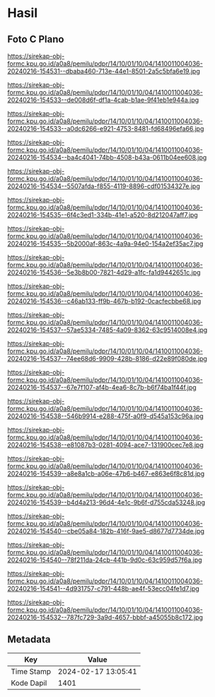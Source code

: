 # Hasil

## Foto C Plano

https://sirekap-obj-formc.kpu.go.id/a0a8/pemilu/pdpr/14/10/01/10/04/1410011004036-20240216-154531--dbaba460-713e-44e1-8501-2a5c5bfa6e19.jpg

https://sirekap-obj-formc.kpu.go.id/a0a8/pemilu/pdpr/14/10/01/10/04/1410011004036-20240216-154533--de008d6f-df1a-4cab-b1ae-9f41eb1e944a.jpg

https://sirekap-obj-formc.kpu.go.id/a0a8/pemilu/pdpr/14/10/01/10/04/1410011004036-20240216-154533--a0dc6266-e921-4753-8481-fd68496efa66.jpg

https://sirekap-obj-formc.kpu.go.id/a0a8/pemilu/pdpr/14/10/01/10/04/1410011004036-20240216-154534--ba4c4041-74bb-4508-b43a-0611b04ee608.jpg

https://sirekap-obj-formc.kpu.go.id/a0a8/pemilu/pdpr/14/10/01/10/04/1410011004036-20240216-154534--5507afda-f855-4119-8896-cdf01534327e.jpg

https://sirekap-obj-formc.kpu.go.id/a0a8/pemilu/pdpr/14/10/01/10/04/1410011004036-20240216-154535--6f4c3ed1-334b-41e1-a520-8d212047aff7.jpg

https://sirekap-obj-formc.kpu.go.id/a0a8/pemilu/pdpr/14/10/01/10/04/1410011004036-20240216-154535--5b2000af-863c-4a9a-94e0-154a2ef35ac7.jpg

https://sirekap-obj-formc.kpu.go.id/a0a8/pemilu/pdpr/14/10/01/10/04/1410011004036-20240216-154536--5e3b8b00-7821-4d29-a1fc-fa1d9442651c.jpg

https://sirekap-obj-formc.kpu.go.id/a0a8/pemilu/pdpr/14/10/01/10/04/1410011004036-20240216-154536--c46ab133-ff9b-467b-b192-0cacfecbbe68.jpg

https://sirekap-obj-formc.kpu.go.id/a0a8/pemilu/pdpr/14/10/01/10/04/1410011004036-20240216-154537--57ae5334-7485-4a09-8362-63c9514008e4.jpg

https://sirekap-obj-formc.kpu.go.id/a0a8/pemilu/pdpr/14/10/01/10/04/1410011004036-20240216-154537--74ee68d6-9909-428b-8186-d22e89f080de.jpg

https://sirekap-obj-formc.kpu.go.id/a0a8/pemilu/pdpr/14/10/01/10/04/1410011004036-20240216-154537--67e7f107-af4b-4ea6-8c7b-b6f74ba1f44f.jpg

https://sirekap-obj-formc.kpu.go.id/a0a8/pemilu/pdpr/14/10/01/10/04/1410011004036-20240216-154538--546b9914-e288-475f-a0f9-d545a153c96a.jpg

https://sirekap-obj-formc.kpu.go.id/a0a8/pemilu/pdpr/14/10/01/10/04/1410011004036-20240216-154538--e81087b3-0281-4094-ace7-131900cec7e8.jpg

https://sirekap-obj-formc.kpu.go.id/a0a8/pemilu/pdpr/14/10/01/10/04/1410011004036-20240216-154539--a8e8a1cb-a06e-47b6-b467-e863e6f8c81d.jpg

https://sirekap-obj-formc.kpu.go.id/a0a8/pemilu/pdpr/14/10/01/10/04/1410011004036-20240216-154539--b4d4a213-96d4-4e1c-9b6f-d755cda53248.jpg

https://sirekap-obj-formc.kpu.go.id/a0a8/pemilu/pdpr/14/10/01/10/04/1410011004036-20240216-154540--cbe05a84-182b-416f-9ae5-d8677d7734de.jpg

https://sirekap-obj-formc.kpu.go.id/a0a8/pemilu/pdpr/14/10/01/10/04/1410011004036-20240216-154540--78f211da-24cb-441b-9d0c-63c959d57f6a.jpg

https://sirekap-obj-formc.kpu.go.id/a0a8/pemilu/pdpr/14/10/01/10/04/1410011004036-20240216-154541--4d931757-c791-448b-ae4f-53ecc04fe1d7.jpg

https://sirekap-obj-formc.kpu.go.id/a0a8/pemilu/pdpr/14/10/01/10/04/1410011004036-20240216-154532--787fc729-3a9d-4657-bbbf-a45055b8c172.jpg


## Metadata

| Key        | Value               |
| ---------- | ------------------- |
| Time Stamp | 2024-02-17 13:05:41 |
| Kode Dapil | 1401                |



